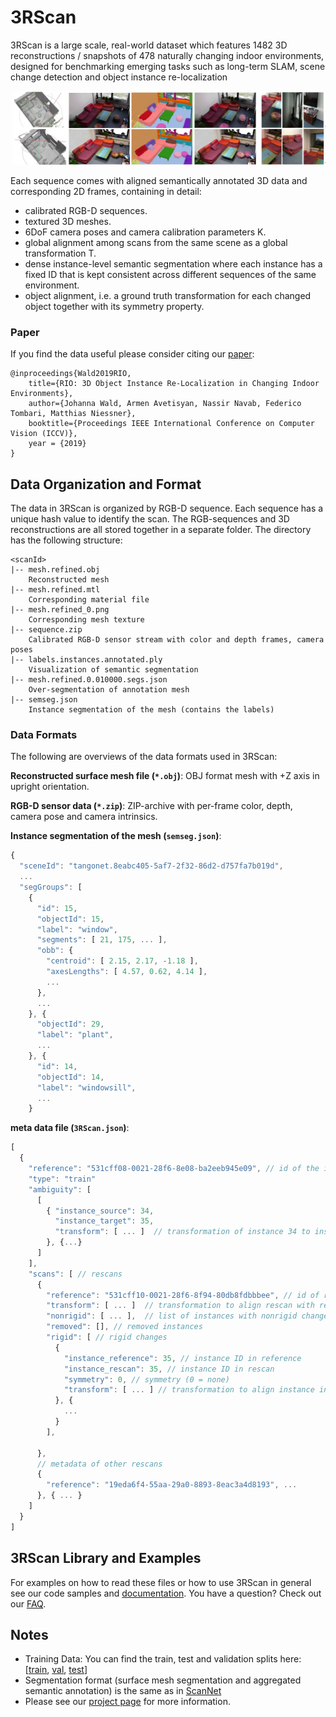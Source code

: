 # 3RScan

3RScan is a large scale, real-world dataset which features 1482 3D reconstructions / snapshots of 478 naturally changing indoor environments, designed for benchmarking emerging tasks such as long-term SLAM, scene change detection and object instance re-localization

![teaser](data/img/teaser.png)

Each sequence comes with aligned semantically annotated 3D data and corresponding 2D frames, containing in detail:

* calibrated RGB-D sequences.
* textured 3D meshes.
* 6DoF camera poses and camera calibration parameters K.
* global alignment among scans from the same scene as a global transformation T.
* dense instance-level semantic segmentation where each instance has a fixed ID that is kept consistent across different sequences of the same environment.
* object alignment, i.e. a ground truth transformation for each changed object together with its symmetry property.

### Paper
If you find the data useful please consider citing our [paper](https://arxiv.org/pdf/1908.06109.pdf):

```
@inproceedings{Wald2019RIO,
    title={RIO: 3D Object Instance Re-Localization in Changing Indoor Environments},
    author={Johanna Wald, Armen Avetisyan, Nassir Navab, Federico Tombari, Matthias Niessner},
    booktitle={Proceedings IEEE International Conference on Computer Vision (ICCV)},
    year = {2019}
}
```

## Data Organization and Format

The data in 3RScan is organized by RGB-D sequence. Each sequence has a unique hash value to identify the scan. The RGB-sequences and 3D reconstructions are all stored together in a separate folder. The directory has the following structure:

```
<scanId>
|-- mesh.refined.obj
    Reconstructed mesh
|-- mesh.refined.mtl
    Corresponding material file 
|-- mesh.refined_0.png
    Corresponding mesh texture
|-- sequence.zip
    Calibrated RGB-D sensor stream with color and depth frames, camera poses
|-- labels.instances.annotated.ply
    Visualization of semantic segmentation
|-- mesh.refined.0.010000.segs.json
    Over-segmentation of annotation mesh
|-- semseg.json
    Instance segmentation of the mesh (contains the labels)
```

### Data Formats

The following are overviews of the data formats used in 3RScan:

**Reconstructed surface mesh file (`*.obj`)**:
OBJ format mesh with +Z axis in upright orientation.

**RGB-D sensor data (`*.zip`)**:
ZIP-archive with per-frame color, depth, camera pose and camera intrinsics.

**Instance segmentation of the mesh (`semseg.json`)**:
```javascript
{
  "sceneId": "tangonet.8eabc405-5af7-2f32-86d2-d757fa7b019d",
  ...
  "segGroups": [
    {
      "id": 15,
      "objectId": 15,
      "label": "window",
      "segments": [ 21, 175, ... ],
      "obb": {
        "centroid": [ 2.15, 2.17, -1.18 ],
        "axesLengths": [ 4.57, 0.62, 4.14 ],
        ...
      }, 
      ...
    }, {
      "objectId": 29,
      "label": "plant",
      ...
    }, {
      "id": 14,
      "objectId": 14,
      "label": "windowsill",
      ...
    }
```

**meta data file (`3RScan.json`)**:

```javascript
[
  {
    "reference": "531cff08-0021-28f6-8e08-ba2eeb945e09", // id of the initial scan
    "type": "train"    
    "ambiguity": [
      [
        { "instance_source": 34, 
          "instance_target": 35,
          "transform": [ ... ]  // transformation of instance 34 to instance 35 (to resolve instance ambiguity)
        }, {...}
      ]
    ],
    "scans": [ // rescans
      {
        "reference": "531cff10-0021-28f6-8f94-80db8fdbbbee", // id of rescan
        "transform": [ ... ]  // transformation to align rescan with reference
        "nonrigid": [ ... ],  // list of instances with nonrigid changes
        "removed": [], // removed instances
        "rigid": [ // rigid changes
          {
            "instance_reference": 35, // instance ID in reference
            "instance_rescan": 35, // instance ID in rescan
            "symmetry": 0, // symmetry (0 = none)
            "transform": [ ... ] // transformation to align instance in the reference to the instance in the rescan
          }, {
            ...
          }         
        ],
        
      },
      // metadata of other rescans
      {
        "reference": "19eda6f4-55aa-29a0-8893-8eac3a4d8193", ... 
      }, { ... }
    ]
  }
]
```

## 3RScan Library and Examples

For examples on how to read these files or how to use 3RScan in general see our code samples and [documentation](https://github.com/WaldJohannaU/3RScan/tree/master/c++/README.md). You have a question? Check out our [FAQ](https://github.com/WaldJohannaU/3RScan/tree/master/FAQ.md).

## Notes
* Training Data: You can find the train, test and validation splits here: [[train](splits/train.txt), [val](splits/val.txt), [test](splits/test.txt)]
* Segmentation format (surface mesh segmentation and aggregated semantic annotation) is the same as in [ScanNet](https://github.com/ScanNet/ScanNet)
* Please see our [project page](https://waldjohannau.github.io/RIO) for more information.
